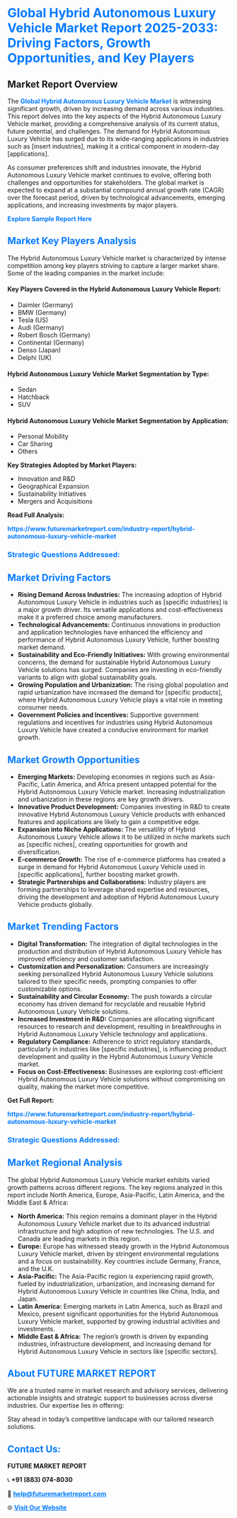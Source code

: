 <h1 style="color: #007BFF;">Global Hybrid Autonomous Luxury Vehicle Market Report 2025-2033: Driving Factors, Growth Opportunities, and Key Players</h1>

<section id="overview">
<h2>Market Report Overview</h2>
<p>The <a href="https://www.futuremarketreport.com/industry-report/hybrid-autonomous-luxury-vehicle-market" style="color: #007BFF; text-decoration: none;"><strong>Global Hybrid Autonomous Luxury Vehicle Market</strong></a> is witnessing significant growth, driven by increasing demand across various industries. This report delves into the key aspects of the Hybrid Autonomous Luxury Vehicle market, providing a comprehensive analysis of its current status, future potential, and challenges. The demand for Hybrid Autonomous Luxury Vehicle has surged due to its wide-ranging applications in industries such as [insert industries], making it a critical component in modern-day [applications].</p>
<p>As consumer preferences shift and industries innovate, the Hybrid Autonomous Luxury Vehicle market continues to evolve, offering both challenges and opportunities for stakeholders. The global market is expected to expand at a substantial compound annual growth rate (CAGR) over the forecast period, driven by technological advancements, emerging applications, and increasing investments by major players.</p>
</section>

<section id="overview">
<p><a href="https://www.futuremarketreport.com/request-sample/reportId=105708" style="color: #007BFF; text-decoration: none;"><strong>Explore Sample Report Here</strong></a></p>
</section>

<section id="key-players">
<h2 style="color: #007BFF;">Market Key Players Analysis</h2>
<p>The Hybrid Autonomous Luxury Vehicle market is characterized by intense competition among key players striving to capture a larger market share. Some of the leading companies in the market include:</p>
<h4>Key Players Covered in the Hybrid Autonomous Luxury Vehicle Report:</h4>
<ul><li>Daimler (Germany)</li><li>BMW (Germany)</li><li>Tesla (US)</li><li>Audi (Germany)</li><li>Robert Bosch (Germany)</li><li>Continental (Germany)</li><li>Denso (Japan)</li><li>Delphi (UK)</li></ul>
<h4>Hybrid Autonomous Luxury Vehicle Market Segmentation by Type:</h4>
<ul><li>Sedan</li><li>Hatchback</li><li>SUV</li></ul>

<h4>Hybrid Autonomous Luxury Vehicle Market Segmentation by Application:</h4>
<ul><li>Personal Mobility</li><li>Car Sharing</li><li>Others</li></ul>
<p><strong>Key Strategies Adopted by Market Players:</strong></p>
<ul>
<li>Innovation and R&D</li>
<li>Geographical Expansion</li>
<li>Sustainability Initiatives</li>
<li>Mergers and Acquisitions</li>
</ul>
</section>

<section>
<p><strong>Read Full Analysis: </strong></p><a href="https://www.futuremarketreport.com/industry-report/hybrid-autonomous-luxury-vehicle-market" style="color: #007BFF; text-decoration: none;"><strong>https://www.futuremarketreport.com/industry-report/hybrid-autonomous-luxury-vehicle-market</strong></a>
<h3 style="color: #007BFF;">Strategic Questions Addressed:</h3>
</section>

<section id="driving-factors">
<h2 style="color: #007BFF;">Market Driving Factors</h2>
<ul>
<li><strong>Rising Demand Across Industries:</strong> The increasing adoption of Hybrid Autonomous Luxury Vehicle in industries such as [specific industries] is a major growth driver. Its versatile applications and cost-effectiveness make it a preferred choice among manufacturers.</li>
<li><strong>Technological Advancements:</strong> Continuous innovations in production and application technologies have enhanced the efficiency and performance of Hybrid Autonomous Luxury Vehicle, further boosting market demand.</li>
<li><strong>Sustainability and Eco-Friendly Initiatives:</strong> With growing environmental concerns, the demand for sustainable Hybrid Autonomous Luxury Vehicle solutions has surged. Companies are investing in eco-friendly variants to align with global sustainability goals.</li>
<li><strong>Growing Population and Urbanization:</strong> The rising global population and rapid urbanization have increased the demand for [specific products], where Hybrid Autonomous Luxury Vehicle plays a vital role in meeting consumer needs.</li>
<li><strong>Government Policies and Incentives:</strong> Supportive government regulations and incentives for industries using Hybrid Autonomous Luxury Vehicle have created a conducive environment for market growth.</li>
</ul>
</section>

<section id="growth-opportunities">
<h2 style="color: #007BFF;">Market Growth Opportunities</h2>
<ul>
<li><strong>Emerging Markets:</strong> Developing economies in regions such as Asia-Pacific, Latin America, and Africa present untapped potential for the Hybrid Autonomous Luxury Vehicle market. Increasing industrialization and urbanization in these regions are key growth drivers.</li>
<li><strong>Innovative Product Development:</strong> Companies investing in R&D to create innovative Hybrid Autonomous Luxury Vehicle products with enhanced features and applications are likely to gain a competitive edge.</li>
<li><strong>Expansion into Niche Applications:</strong> The versatility of Hybrid Autonomous Luxury Vehicle allows it to be utilized in niche markets such as [specific niches], creating opportunities for growth and diversification.</li>
<li><strong>E-commerce Growth:</strong> The rise of e-commerce platforms has created a surge in demand for Hybrid Autonomous Luxury Vehicle used in [specific applications], further boosting market growth.</li>
<li><strong>Strategic Partnerships and Collaborations:</strong> Industry players are forming partnerships to leverage shared expertise and resources, driving the development and adoption of Hybrid Autonomous Luxury Vehicle products globally.</li>
</ul>
</section>

<section id="trending-factors">
<h2 style="color: #007BFF;">Market Trending Factors</h2>
<ul>
<li><strong>Digital Transformation:</strong> The integration of digital technologies in the production and distribution of Hybrid Autonomous Luxury Vehicle has improved efficiency and customer satisfaction.</li>
<li><strong>Customization and Personalization:</strong> Consumers are increasingly seeking personalized Hybrid Autonomous Luxury Vehicle solutions tailored to their specific needs, prompting companies to offer customizable options.</li>
<li><strong>Sustainability and Circular Economy:</strong> The push towards a circular economy has driven demand for recyclable and reusable Hybrid Autonomous Luxury Vehicle solutions.</li>
<li><strong>Increased Investment in R&D:</strong> Companies are allocating significant resources to research and development, resulting in breakthroughs in Hybrid Autonomous Luxury Vehicle technology and applications.</li>
<li><strong>Regulatory Compliance:</strong> Adherence to strict regulatory standards, particularly in industries like [specific industries], is influencing product development and quality in the Hybrid Autonomous Luxury Vehicle market.</li>
<li><strong>Focus on Cost-Effectiveness:</strong> Businesses are exploring cost-efficient Hybrid Autonomous Luxury Vehicle solutions without compromising on quality, making the market more competitive.</li>
</ul>
</section>

<section>
<p><strong>Get Full Report: </strong></p><a href="https://www.futuremarketreport.com/industry-report/hybrid-autonomous-luxury-vehicle-market" style="color: #007BFF; text-decoration: none;"><strong>https://www.futuremarketreport.com/industry-report/hybrid-autonomous-luxury-vehicle-market</strong></a>
<h3 style="color: #007BFF;">Strategic Questions Addressed:</h3>
</section>


<section id="regional-analysis">
<h2 style="color: #007BFF;">Market Regional Analysis</h2>
<p>The global Hybrid Autonomous Luxury Vehicle market exhibits varied growth patterns across different regions. The key regions analyzed in this report include North America, Europe, Asia-Pacific, Latin America, and the Middle East & Africa:</p>
<ul>
<li><strong>North America:</strong> This region remains a dominant player in the Hybrid Autonomous Luxury Vehicle market due to its advanced industrial infrastructure and high adoption of new technologies. The U.S. and Canada are leading markets in this region.</li>
<li><strong>Europe:</strong> Europe has witnessed steady growth in the Hybrid Autonomous Luxury Vehicle market, driven by stringent environmental regulations and a focus on sustainability. Key countries include Germany, France, and the U.K.</li>
<li><strong>Asia-Pacific:</strong> The Asia-Pacific region is experiencing rapid growth, fueled by industrialization, urbanization, and increasing demand for Hybrid Autonomous Luxury Vehicle in countries like China, India, and Japan.</li>
<li><strong>Latin America:</strong> Emerging markets in Latin America, such as Brazil and Mexico, present significant opportunities for the Hybrid Autonomous Luxury Vehicle market, supported by growing industrial activities and investments.</li>
<li><strong>Middle East & Africa:</strong> The region’s growth is driven by expanding industries, infrastructure development, and increasing demand for Hybrid Autonomous Luxury Vehicle in sectors like [specific sectors].</li>
</ul>
</section>

<footer>
<h2 style="color: #007BFF;">About FUTURE MARKET REPORT</h2>
<p>We are a trusted name in market research and advisory services, delivering actionable insights and strategic support to businesses across diverse industries. Our expertise lies in offering:</p>

<p>Stay ahead in today’s competitive landscape with our tailored research solutions.</p>

<h2 style="color: #007BFF;">Contact Us:</h2>
<p><strong>FUTURE MARKET REPORT</strong></p>
<p>📞 <strong>+91 (883) 074-8030</strong></p>
<p>📧 <strong><a href="mailto:help@futuremarketreport.com" style="color: #007BFF;">help@futuremarketreport.com</a></strong></p>
<p>🌐 <strong><a href="https://www.futuremarketreport.com/" style="color: #007BFF;">Visit Our Website</a></strong></p>
</footer>
